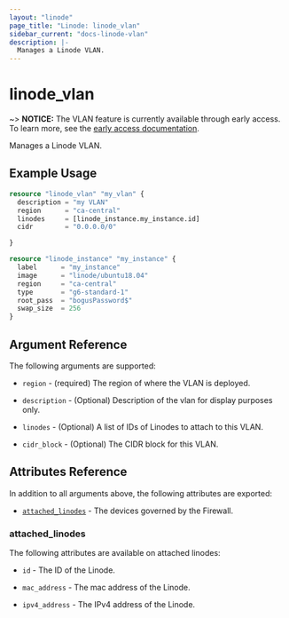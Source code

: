 ```yaml
---
layout: "linode"
page_title: "Linode: linode_vlan"
sidebar_current: "docs-linode-vlan"
description: |-
  Manages a Linode VLAN.
---
```


# linode\_vlan

~> **NOTICE:** The VLAN feature is currently available through early access. To learn more, see the [early access documentation](https://github.com/linode/terraform-provider-linode/tree/main/EARLY_ACCESS.md).

Manages a Linode VLAN.

## Example Usage

```terraform
resource "linode_vlan" "my_vlan" {
  description = "my VLAN"
  region      = "ca-central"
  linodes     = [linode_instance.my_instance.id]
  cidr        = "0.0.0.0/0"

}

resource "linode_instance" "my_instance" {
  label      = "my_instance"
  image      = "linode/ubuntu18.04"
  region     = "ca-central"
  type       = "g6-standard-1"
  root_pass  = "bogusPassword$"
  swap_size  = 256
}
```

## Argument Reference

The following arguments are supported:

* `region` - (required) The region of where the VLAN is deployed.

* `description` - (Optional) Description of the vlan for display purposes only.

* `linodes` - (Optional) A list of IDs of Linodes to attach to this VLAN.

* `cidr_block` - (Optional) The CIDR block for this VLAN.

## Attributes Reference

In addition to all arguments above, the following attributes are exported:

* [`attached_linodes`](#attached_linodes) - The devices governed by the Firewall.

### attached_linodes

The following attributes are available on attached linodes:

* `id` - The ID of the Linode.

* `mac_address` - The mac address of the Linode.

* `ipv4_address` - The IPv4 address of the Linode.
